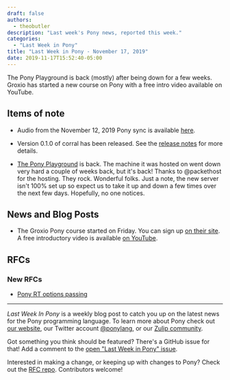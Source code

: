 ```yaml
---
draft: false
authors:
  - theobutler
description: "Last week's Pony news, reported this week."
categories:
  - "Last Week in Pony"
title: "Last Week in Pony - November 17, 2019"
date: 2019-11-17T15:52:40-05:00
---
```

The Pony Playground is back (mostly) after being down for a few weeks. Groxio has started a new course on Pony with a free intro video available on YouTube.
<!-- more -->

## Items of note

- Audio from the November 12, 2019 Pony sync is available [here](https://vimeo.com/915533354).

- Version 0.1.0 of corral has been released. See the [release notes](https://github.com/ponylang/corral/releases/tag/0.1.0) for more details.

- [The Pony Playground](https://playground.ponylang.io/) is back. The machine it was hosted on went down very hard a couple of weeks back, but it's back! Thanks to @packethost for the hosting. They rock. Wonderful folks. Just a note, the new server isn't 100% set up so expect us to take it up and down a few times over the next few days. Hopefully, no one notices.

## News and Blog Posts

- The Groxio Pony course started on Friday. You can sign up [on their site](https://grox.io/). A free introductory video is available [on YouTube](https://www.youtube.com/watch?reload=9&v=ODBd9S1jV2s&feature=youtu.be).

## RFCs

### New RFCs

- [Pony RT options passing](https://github.com/ponylang/rfcs/pull/155)

---

_Last Week In Pony_ is a weekly blog post to catch you up on the latest news for the Pony programming language. To learn more about Pony check out [our website](https://ponylang.io), our Twitter account [@ponylang](https://twitter.com/ponylang), or our [Zulip community](https://ponylang.zulipchat.com).

Got something you think should be featured? There's a GitHub issue for that! Add a comment to the [open "Last Week in Pony" issue](https://github.com/ponylang/ponylang.github.io/issues?q=is%3Aissue+is%3Aopen+label%3Alast-week-in-pony).

Interested in making a change, or keeping up with changes to Pony? Check out the [RFC repo](https://github.com/ponylang/rfcs). Contributors welcome!
